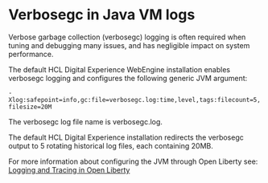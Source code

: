 # Verbosegc in Java VM logs

Verbose garbage collection \(verbosegc\) logging is often required when tuning and debugging many issues, and has negligible impact on system performance.

The default HCL Digital Experience WebEngine installation enables verbosegc logging and configures the following generic JVM argument:

`-Xlog:safepoint=info,gc:file=verbosegc.log:time,level,tags:filecount=5,filesize=20M`

The verbosegc log file name is verbosegc.log. 

The default HCL Digital Experience installation redirects the verbosegc output to 5 rotating historical log files, each containing 20MB.

For more information about configuring the JVM through Open Liberty see: [Logging and Tracing in Open Liberty](https://openliberty.io/docs/latest/log-trace-configuration.html)


